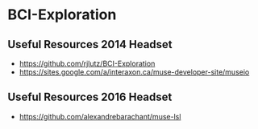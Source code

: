 # BCI-Exploration

## Useful Resources 2014 Headset
* https://github.com/rjlutz/BCI-Exploration
* https://sites.google.com/a/interaxon.ca/muse-developer-site/museio
## Useful Resources 2016 Headset
* https://github.com/alexandrebarachant/muse-lsl
